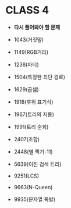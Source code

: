 # **CLASS 4**

- **다시 풀어봐야 할 문제**

- 1043(거짓말)
- 1149(RGB거리)
- 1238(파티)
- 1504(특정한 최단 경로)
- 1629(곱셈)
- 1918(후위 표기식)
- 1967(트리의 지름)
- 1991(트리 순회)
- 2407(조합)
- 2448(별 찍기-11)
- 5639(이진 검색 트리)
- 9251(LCS)
- 9663(N-Queen)
- 9935(문자열 폭발)
